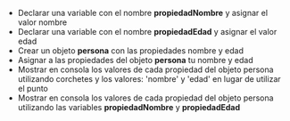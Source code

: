 - Declarar una variable con el nombre **propiedadNombre** y asignar el valor nombre
- Declarar una variable con el nombre **propiedadEdad** y asignar el valor edad
- Crear un objeto **persona** con las propiedades nombre y edad
- Asignar a las propiedades del objeto **persona** tu nombre y edad
- Mostrar en consola los valores de cada propiedad del objeto persona utilizando corchetes y los valores: 'nombre' y 'edad' en lugar de utilizar el punto
- Mostrar en consola los valores de cada propiedad del objeto persona utilizando las variables **propiedadNombre** y **propiedadEdad**